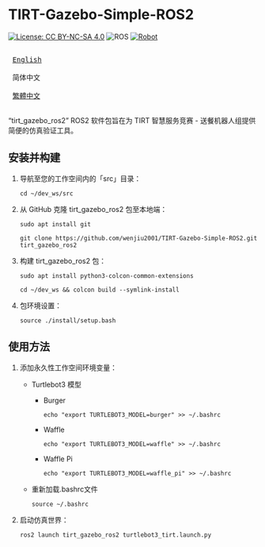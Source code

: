 # TIRT-Gazebo-Simple-ROS2

[![License: CC BY-NC-SA 4.0](https://img.shields.io/badge/License-CC_BY--NC--SA_4.0-lightgrey.svg)](https://creativecommons.org/licenses/by-nc-sa/4.0/)
![ROS](https://img.shields.io/badge/ROS-Dashing_|_Foxy_|_Humble-blue)
[![Robot](https://img.shields.io/badge/Robot-TurtleBot3-brightgreen)](https://emanual.robotis.com/docs/en/platform/turtlebot3/simulation/#gazebo-simulation)

<kbd> <br> [English][en] <br> </kbd>
<kbd> <br> 简体中文 <br> </kbd>
<kbd> <br> [繁體中文][zh-TW] <br> </kbd>

[en]: README.md
[zh-TW]: README_zh-TW.md

“tirt_gazebo_ros2” ROS2 软件包旨在为 TIRT 智慧服务竞赛 - 送餐机器人组提供简便的仿真验证工具。

## 安装并构建

1. 导航至您的工作空间内的「src」目录：
   ```
   cd ~/dev_ws/src
   ```
2. 从 GitHub 克隆 tirt_gazebo_ros2 包至本地端：
   ```
   sudo apt install git
   ```
   ```
   git clone https://github.com/wenjiu2001/TIRT-Gazebo-Simple-ROS2.git tirt_gazebo_ros2
   ```
3. 构建 tirt_gazebo_ros2 包：
   ```
   sudo apt install python3-colcon-common-extensions
   ```
   ```
   cd ~/dev_ws && colcon build --symlink-install
   ```
4. 包环境设置：
   ```
   source ./install/setup.bash
   ```

## 使用方法

1. 添加永久性工作空间环境变量：

   - Turtlebot3 模型

      - Burger
        ```
        echo "export TURTLEBOT3_MODEL=burger" >> ~/.bashrc
        ```
      - Waffle
        ```
        echo "export TURTLEBOT3_MODEL=waffle" >> ~/.bashrc
        ```
      - Waffle Pi
        ```
        echo "export TURTLEBOT3_MODEL=waffle_pi" >> ~/.bashrc
        ```
   - 重新加载.bashrc文件
     ```
     source ~/.bashrc
     ```
2. 启动仿真世界：
   ```
   ros2 launch tirt_gazebo_ros2 turtlebot3_tirt.launch.py
   ```